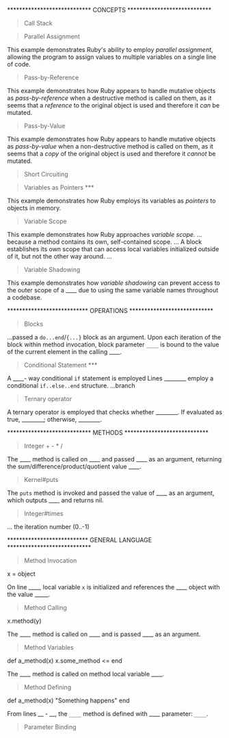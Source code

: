 **************************** CONCEPTS ****************************

>Call Stack

>Parallel Assignment

  This example demonstrates Ruby's ability to employ _parallel assignment_, allowing the program to assign values to multiple variables on a single line of code.

>Pass-by-Reference

  This example demonstrates how Ruby appears to handle mutative objects as _pass-by-reference_ when a destructive method is called on them, as it seems that a _reference_ to the original object is used and therefore it _can_ be mutated.  

>Pass-by-Value

  This example demonstrates how Ruby appears to handle mutative objects as _pass-by-value_ when a non-destructive method is called on them, as it seems that a _copy_ of the original object is used and therefore it _cannot_ be mutated.

>Short Circuiting

>Variables as Pointers ***

  This example demonstrates how Ruby employs its variables as _pointers_ to objects in memory.

>Variable Scope

  This example demonstrates how Ruby approaches _variable scope_. 
  ... because a method contains its own, self-contained scope.
  ... A block establishes its own scope that can access local variables initialized outside of it, but not the other way around.
  ... 

>Variable Shadowing

  This example demonstrates how _variable shadowing_ can prevent access to the outer scope of a ____ due to using the same variable names throughout a codebase.



*************************** OPERATIONS ****************************

>Blocks

  ...passed a `do...end`/`{...}` block as an argument. Upon each iteration of the block within method invocation, block parameter `____` is bound to the value of the current element in the calling ____.

>Conditional Statement ***

  A ____- way conditional `if` statement is employed
  Lines ________ employ a conditional `if..else..end` structure.
  ...branch

>Ternary operator

  A ternary operator is employed that checks whether ________. If evaluated as true, ________; otherwise, ________.




**************************** METHODS ****************************

>Integer + - * /

  The ____ method is called on ____ and passed ____ as an argument, returning the sum/difference/product/quotient value ____.

>Kernel#puts

  The `puts` method is invoked and passed the value of ____ as an argument, which outputs ____ and returns nil.

>Integer#times

  ... the iteration number (0..-1)



*************************** GENERAL LANGUAGE ****************************

>Method Invocation

x = object

  On line ____, local variable `x` is initialized and references the ____ object with the value _____.

>Method Calling

x.method(y)

  The ____ method is called on ____ and is passed ____ as an argument.

>Method Variables

def a_method(x)
  x.some_method <=
end

  The ____ method is called on method local variable ____.

>Method Defining

def a_method(x)
  "Something happens"
end

  From lines __ - __, the `____` method is defined with ____ parameter: `____`.

>Parameter Binding



